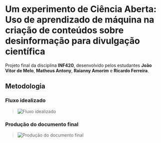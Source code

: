 # Um experimento de Ciência Aberta: Uso de aprendizado de máquina na criação de conteúdos sobre desinformação para divulgação científica
Projeto final da disciplina **INF420**, desenvolvido pelos estudantes **João Vitor de Melo**, **Matheus Antony**, **Raianny Amorim** e **Ricardo Ferreira**.

## Metodologia

### Fluxo idealizado
> ![Fluxo idealizado](https://github.com/user-attachments/assets/4dbf4b49-9d29-49f7-8c6b-ec44ab4ca9c4)

### Produção do documento final
> ![Produção do documento final](https://github.com/user-attachments/assets/c62ae30d-8087-44ca-85ef-8e7c3c25c5f1)
